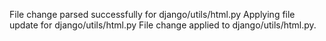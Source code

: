 File change parsed successfully for django/utils/html.py
Applying file update for django/utils/html.py
File change applied to django/utils/html.py.
